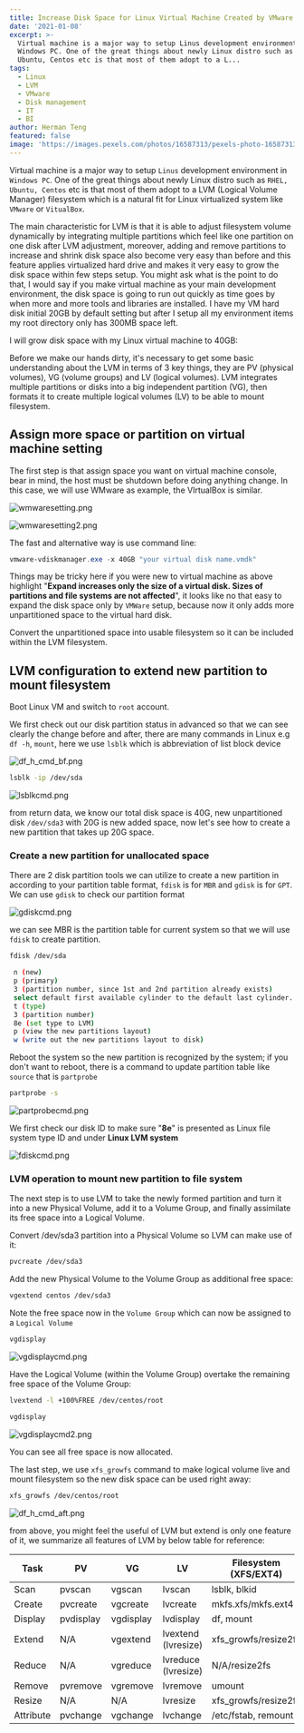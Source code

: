 ```yaml
---
title: Increase Disk Space for Linux Virtual Machine Created by VMware
date: '2021-01-08'
excerpt: >-
  Virtual machine is a major way to setup Linus development environment in
  Windows PC. One of the great things about newly Linux distro such as RHEL,
  Ubuntu, Centos etc is that most of them adopt to a L...
tags:
  - Linux
  - LVM
  - VMware
  - Disk management
  - IT
  - BI
author: Herman Teng
featured: false
image: 'https://images.pexels.com/photos/16587313/pexels-photo-16587313.jpeg'
---
```


Virtual machine is a major way to setup `Linus` development environment in `Windows PC`. One of the great things about newly Linux distro such as `RHEL, Ubuntu, Centos` etc is that most of them adopt to a LVM (Logical Volume Manager) filesystem which is a natural fit for Linux virtualized system like `VMware` or `VitualBox`.

The main characteristic for LVM is that it is able to adjust filesystem volume dynamically by integrating multiple partitions which feel like one partition on one disk after LVM adjustment, moreover, adding and remove partitions to increase and shrink disk space also become very easy than before and this feature applies virtualized hard drive and makes it very easy to grow the disk space within few steps setup. You might ask what is the point to do that, I would say if you make virtual machine as your main development environment, the disk space is going to run out quickly as time goes by when more and more tools and libraries are installed. I have my VM hard disk initial 20GB by default setting but after I setup all my environment items my root directory only has 300MB space left. 

I will grow disk space with my Linux virtual machine to 40GB:

Before we make our hands dirty, it's necessary to get some basic understanding about the LVM in terms of 3 key things, they are PV (physical volumes), VG (volume groups) and LV (logical volumes). LVM integrates multiple partitions or disks into a big independent partition (VG), then formats it to create multiple logical volumes (LV) to be able to mount filesystem.



## Assign more space or partition on virtual machine setting

The first step is that assign space you want on virtual machine console, bear in mind, the host must be shutdown before doing anything change. In this case, we will use WMware as example, the VIrtualBox is similar.

![wmwaresetting.png](/img/screenshots/wmwaresetting.png)

![wmwaresetting2.png](/img/screenshots/wmwaresetting2.png)

The fast and alternative way is use command line:

```powershell
vmware-vdiskmanager.exe -x 40GB "your virtual disk name.vmdk"
```

Things may be tricky here if you were new to virtual machine as above highlight "**Expand increases only the size of a virtual disk. Sizes of partitions and file systems are not affected**", it looks like no that easy to expand the disk space only by `VMWare` setup, because now it only adds more unpartitioned space to the virtual hard disk.

Convert the unpartitioned space into usable filesystem so it can be included within the LVM filesystem.

## LVM configuration to extend new partition to mount filesystem

Boot Linux VM and switch to `root` account. 

We first check out our disk partition status in advanced so that we can see clearly the change before and after, there are many commands in Linux e.g `df -h`, `mount`, here we use `lsblk` which is abbreviation of list block device

![df_h_cmd_bf.png](/img/screenshots/df_h_cmd_bf.png)

```bash
lsblk -ip /dev/sda
```

![lsblkcmd.png](/img/screenshots/lsblkcmd.png)

from return data, we know our total disk space is 40G, new unpartitioned disk `/dev/sda3` with 20G is new added space, now let's see how to create a new partition that takes up 20G space.

### Create a new partition for unallocated space

There are 2 disk partition tools we can utilize to create a new partition in according to your partition table format, `fdisk` is for `MBR` and `gdisk` is for `GPT`. We can use `gdisk` to check our partition format

![gdiskcmd.png](/img/screenshots/gdiskcmd.png)

we can see MBR is the partition table for current system so that we will use `fdisk` to create partition. 

```bash
fdisk /dev/sda
```

```bash
 n (new)
 p (primary)
 3 (partition number, since 1st and 2nd partition already exists)
 select default first available cylinder to the default last cylinder.
 t (type)
 3 (partition number)
 8e (set type to LVM)
 p (view the new partitions layout)
 w (write out the new partitions layout to disk)
```

Reboot the system so the new partition is recognized by the system; if you don't want to reboot, there is a command to update partition table like `source` that is `partprobe`

```bash
partprobe -s
```

![partprobecmd.png](/img/screenshots/partprobecmd.png)

We first check our disk ID to make sure "**8e**" is presented as Linux file system type ID and under **Linux LVM system**

![fdiskcmd.png](/img/screenshots/fdiskcmd.png)

### LVM operation to mount new partition to file system

The next step is to use LVM to take the newly formed partition and turn it into a new Physical Volume, add it to a Volume Group, and finally assimilate its free space into a Logical Volume.

Convert /dev/sda3 partition into a Physical Volume so LVM can make use of it:

```bash
pvcreate /dev/sda3
```

Add the new Physical Volume to the Volume Group as additional free space:

```bash
vgextend centos /dev/sda3
```

Note the free space now in the `Volume Group` which can now be assigned to a `Logical Volume`

```bash
vgdisplay
```

![vgdisplaycmd.png](/img/screenshots/vgdisplaycmd.png)

Have the Logical Volume (within the Volume Group) overtake the remaining free space of the Volume Group:

```bash
lvextend -l +100%FREE /dev/centos/root
```

```bash
vgdisplay
```

![vgdisplaycmd2.png](/img/screenshots/vgdisplaycmd2.png)

You can see all free space is now allocated.

The last step, we use `xfs_growfs` command to make logical volume live and mount filesystem so the new disk space can be used right away:

```bash
xfs_growfs /dev/centos/root
```

![df_h_cmd_aft.png](/img/screenshots/df_h_cmd_aft.png)

from above, you might feel the useful of LVM but extend is only one feature of it, we summarize all features of LVM by below table for reference:

| Task      | PV        | VG        | LV                  | Filesystem (XFS/EXT4) |
| --------- | --------- | --------- | ------------------- | --------------------- |
| Scan      | pvscan    | vgscan    | lvscan              | lsblk, blkid          |
| Create    | pvcreate  | vgcreate  | lvcreate            | mkfs.xfs/mkfs.ext4    |
| Display   | pvdisplay | vgdisplay | lvdisplay           | df, mount             |
| Extend    | N/A       | vgextend  | lvextend (lvresize) | xfs_growfs/resize2fs  |
| Reduce    | N/A       | vgreduce  | lvreduce (lvresize) | N/A/resize2fs         |
| Remove    | pvremove  | vgremove  | lvremove            | umount                |
| Resize    | N/A       | N/A       | lvresize            | xfs_growfs/resize2fs  |
| Attribute | pvchange  | vgchange  | lvchange            | /etc/fstab, remount   |











